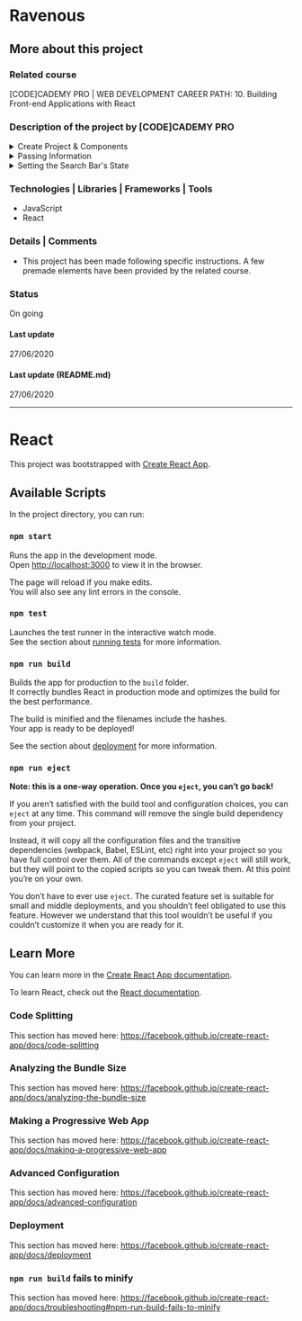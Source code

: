 # Ravenous

## More about this project

### Related course
[CODE]CADEMY PRO | WEB DEVELOPMENT CAREER PATH: 10. Building Front-end Applications with React  

### Description of the project by [CODE]CADEMY PRO

<details markdown="block">
<summary>Create Project & Components</summary>

#### Create Project & Components

Welcome to the first installment of the Ravenous project! Over the next couple of weeks, you’ll build a website called “Ravenous”, a Yelp-like clone.

In total, there will be four parts to this project:
- Creating Static Components
- Passing Information to Components
- Setting the State of Ravenous Components
- Interacting with the Yelp API

Today, you will start by building the first part of Ravenous: Creating Static Components.

Here’s a quick overview of how Ravenous should function:
- As a user, I should be able to search for restaurants
- As a user, I should be able to view a list of restaurants returned by the Yelp API
- As a user, I should be able to sort through restaurants using a filter

The four projects will test your knowledge of JavaScript and React, all with the goal of building a Yelp-like clone. If you want to get a feel for what Ravenous can be, visit the Yelp website and search for restuarants in your area.

Finally, a few notes before getting started:
- In each project, you’ll be presented with the intended, final outcome (of that project) in the Codecademy browser component.
- You should expect to spend more than 1 day on this specific project. It’s the base of the entire app, and it will likely take a few days to complete this project. It’s OK if it is not all finished in one day.
- If you don’t understand how to implement a certain part of the project, we’ll provide guidance as needed. However, you should expect to search Codecademy for the exercises that will provide you with the relevant information.
- You should expect to complete all four Ravenous projects on your personal computer using your preferred tools (terminal, text editors, etc.).

Let’s get started!
</details>
<details markdown="block">
<summary>Passing Information</summary>

#### Passing Information

Welcome to the second part of the Ravenous project! Take a minute to review what you accomplished in the first part of this project. You:
- Used `create-react-app` to start your project
- Built all of the components you’ll need for the remainder of the project
- Simulated what Ravenous should look like after returning search results

In this project, you’ll complete the second part of Ravenous: **Passing Information to Components**.

So far, you’ve hard coded business information and rendered it manually. Now we’ll focus on how information (like business information) can pass from component to component with less hard coding. This is crucial as we build towards the goal of constructing a Yelp-like clone.

A few notes before getting started:
- You should expect to spend more than 1 day on this specific project. It’s OK if it is not all finished in one day.
- If you don’t understand how to implement a certain part of the project, we’ll provide guidance as needed. However, you should expect to search Codecademy for the exercises that will provide you with the relevant information.

Let’s get started!
</details>
<details markdown="block">
<summary>Setting the Search Bar's State</summary>

#### Setting the Search Bar's State

Welcome to the third part of the Ravenous project! Take a minute to review what you accomplished in the second part of this project. You:
- Moved business information to the container component (`App`)
- Passed information from parent components (`App`) to child components (`BusinessList`, `Business`)

In this project, you’ll complete the third part of Ravenous: **Setting the State of Ravenous Components**.

Certain components will need to handle changes in their state. For example, the sorting options in the search bar will change (and we’ll need to know their state when communicating with the Yelp API). The same goes for the two input elements. These are the kinds of changes you’ll handle in this project.

A few notes before getting started:
- You should expect to spend some time on this project. Don’t worry if you don’t complete it in one sitting.
 - If you don’t understand how to implement a certain part of the project, we’ll try to provide guidance as needed via hints. However, you may need to look back at previous lessons that will provide you with the relevant information.

Let’s get started!
</details>

### Technologies | Libraries | Frameworks | Tools  
- JavaScript
- React

### Details | Comments
- This project has been made following specific instructions. A few premade elements have been provided by the related course.  

### Status
On going 

#### Last update
27/06/2020

#### Last update (README.md)
27/06/2020

---

# React

This project was bootstrapped with [Create React App](https://github.com/facebook/create-react-app).

## Available Scripts

In the project directory, you can run:

### `npm start`

Runs the app in the development mode.<br />
Open [http://localhost:3000](http://localhost:3000) to view it in the browser.

The page will reload if you make edits.<br />
You will also see any lint errors in the console.

### `npm test`

Launches the test runner in the interactive watch mode.<br />
See the section about [running tests](https://facebook.github.io/create-react-app/docs/running-tests) for more information.

### `npm run build`

Builds the app for production to the `build` folder.<br />
It correctly bundles React in production mode and optimizes the build for the best performance.

The build is minified and the filenames include the hashes.<br />
Your app is ready to be deployed!

See the section about [deployment](https://facebook.github.io/create-react-app/docs/deployment) for more information.

### `npm run eject`

**Note: this is a one-way operation. Once you `eject`, you can’t go back!**

If you aren’t satisfied with the build tool and configuration choices, you can `eject` at any time. This command will remove the single build dependency from your project.

Instead, it will copy all the configuration files and the transitive dependencies (webpack, Babel, ESLint, etc) right into your project so you have full control over them. All of the commands except `eject` will still work, but they will point to the copied scripts so you can tweak them. At this point you’re on your own.

You don’t have to ever use `eject`. The curated feature set is suitable for small and middle deployments, and you shouldn’t feel obligated to use this feature. However we understand that this tool wouldn’t be useful if you couldn’t customize it when you are ready for it.

## Learn More

You can learn more in the [Create React App documentation](https://facebook.github.io/create-react-app/docs/getting-started).

To learn React, check out the [React documentation](https://reactjs.org/).

### Code Splitting

This section has moved here: https://facebook.github.io/create-react-app/docs/code-splitting

### Analyzing the Bundle Size

This section has moved here: https://facebook.github.io/create-react-app/docs/analyzing-the-bundle-size

### Making a Progressive Web App

This section has moved here: https://facebook.github.io/create-react-app/docs/making-a-progressive-web-app

### Advanced Configuration

This section has moved here: https://facebook.github.io/create-react-app/docs/advanced-configuration

### Deployment

This section has moved here: https://facebook.github.io/create-react-app/docs/deployment

### `npm run build` fails to minify

This section has moved here: https://facebook.github.io/create-react-app/docs/troubleshooting#npm-run-build-fails-to-minify
